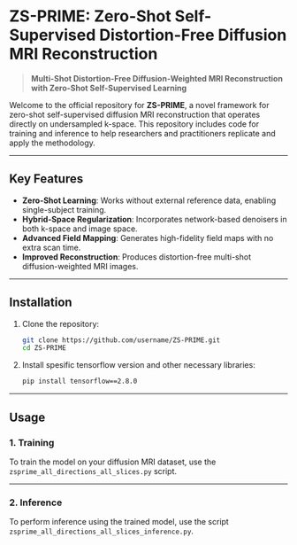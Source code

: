 

# **ZS-PRIME: Zero-Shot Self-Supervised Distortion-Free Diffusion MRI Reconstruction**

> **Multi-Shot Distortion-Free Diffusion-Weighted MRI Reconstruction with Zero-Shot Self-Supervised Learning**

Welcome to the official repository for **ZS-PRIME**, a novel framework for zero-shot self-supervised diffusion MRI reconstruction that operates directly on undersampled k-space. This repository includes code for training and inference to help researchers and practitioners replicate and apply the methodology.

---

## **Key Features**
- **Zero-Shot Learning**: Works without external reference data, enabling single-subject training.
- **Hybrid-Space Regularization**: Incorporates network-based denoisers in both k-space and image space.
- **Advanced Field Mapping**: Generates high-fidelity field maps with no extra scan time.
- **Improved Reconstruction**: Produces distortion-free multi-shot diffusion-weighted MRI images.

---

## **Installation**

1. Clone the repository:
   ```bash
   git clone https://github.com/username/ZS-PRIME.git
   cd ZS-PRIME
   ```

2. Install spesific tensorflow version and other necessary libraries:
   ```bash
   pip install tensorflow==2.8.0
   ```


---

## **Usage**

### **1. Training**
To train the model on your diffusion MRI dataset, use the `zsprime_all_directions_all_slices.py` script.

---

### **2. Inference**
To perform inference using the trained model, use the script `zsprime_all_directions_all_slices_inference.py`.







